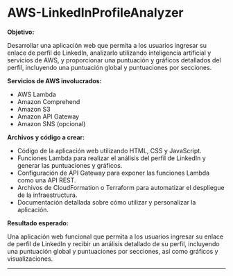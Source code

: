 # AWS-LinkedInProfileAnalyzer

**Objetivo:**

Desarrollar una aplicación web que permita a los usuarios ingresar su enlace de perfil de LinkedIn, analizarlo utilizando inteligencia artificial y servicios de AWS, y proporcionar una puntuación y gráficos detallados del perfil, incluyendo una puntuación global y puntuaciones por secciones.

**Servicios de AWS involucrados:**

  - AWS Lambda
  - Amazon Comprehend
  - Amazon S3
  - Amazon API Gateway
  - Amazon SNS (opcional)

**Archivos y código a crear:**

  - Código de la aplicación web utilizando HTML, CSS y JavaScript.
  - Funciones Lambda para realizar el análisis del perfil de LinkedIn y generar las puntuaciones y gráficos.
  - Configuración de API Gateway para exponer las funciones Lambda como una API REST.
  - Archivos de CloudFormation o Terraform para automatizar el despliegue de la infraestructura.
  - Documentación detallada sobre cómo utilizar y personalizar la aplicación.

**Resultado esperado:**

Una aplicación web funcional que permita a los usuarios ingresar su enlace de perfil de LinkedIn y recibir un análisis detallado de su perfil, incluyendo una puntuación global y puntuaciones por secciones, así como gráficos y visualizaciones.

***

